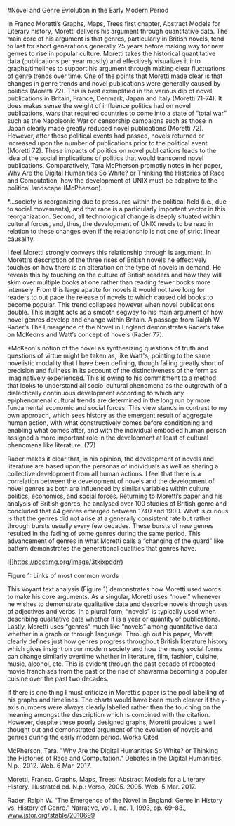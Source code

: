 #Novel and Genre Evlolution in the Early Modern Period

In Franco Moretti’s Graphs, Maps, Trees first chapter, Abstract Models for Literary history, Moretti delivers his argument through quantitative data. The main core of his argument is that genres, particularly in British novels, tend to last for short generations generally 25 years before making way for new genres to rise in popular culture. Moretti takes the historical quantitative data (publications per year mostly) and effectively visualizes it into graphs/timelines to support his argument through making clear fluctuations of genre trends over time. One of the points that Moretti made clear is that changes in genre trends and novel publications were generally caused by politics (Moretti 72). This is best exemplified in the various dip of novel publications in Britain, France, Denmark, Japan and Italy (Moretti 71-74). It does makes sense the weight of influence politics had on novel publications, wars that required countries to come into a state of “total war” such as the Napoleonic War or censorship campaigns such as those in Japan clearly made greatly reduced novel publications (Moretti 72). However, after these political events had passed, novels returned or increased upon the number of publications prior to the political event (Moretti 72). These impacts of politics on novel publications leads to the idea of the social implications of politics that would transcend novel publications. Comparatively, Tara McPherson promptly notes in her paper, Why Are the Digital Humanities So White? or Thinking the Histories of Race and Computation, how the development of UNIX must be adaptive to the political landscape (McPherson).

*…society is reorganizing due to pressures within the political field (i.e., due to social movements), and that race is a particularly important vector in this reorganization. Second, all technological change is deeply situated within cultural forces, and, thus, the development of UNIX needs to be read in relation to these changes even if the relationship is not one of strict linear causality.


 I feel Moretti strongly conveys this relationship through is argument.  In Moretti’s description of the three rises of British novels he effectively touches on how there is an alteration on the type of novels in demand. He reveals this by touching on the culture of British readers and how they will skim over multiple books at one rather than reading fewer books more intensely. From this large apatite for novels it would not take long for readers to out pace the release of novels to which caused old books to become popular. This trend collapses however when novel publications double. This insight acts as a smooth segway to his main argument of how novel genres develop and change within Britain. A passage from Ralph W. Rader’s The Emergence of the Novel in England demonstrates Rader’s take on McKeon’s and Watt’s concept of novels (Rader 77). 

*McKeon's notion of the novel as synthesizing questions of truth and questions of virtue might be taken as, like Watt's, pointing to the same novelistic modality that I have been defining, though falling greatly short of precision and fullness in its account of the distinctiveness of the form as imaginatively experienced. This is owing to his commitment to a method that looks to understand all socio-cultural phenomena as the outgrowth of a dialectically continuous development according to which any epiphenomenal cultural trends are determined in the long run by more fundamental economic and social forces. This view stands in contrast to my own approach, which sees history as the emergent result of aggregate human action, with what constructively comes before conditioning and enabling what comes after, and with the individual embodied human person assigned a more important role in the development at least of cultural phenomena like literature. (77)

Rader makes it clear that, in his opinion, the development of novels and literature are based upon the personas of individuals as well as sharing a collective development from all human actions. I feel that there is a correlation between the development of novels and the development of novel genres as both are influenced by similar variables within culture, politics, economics, and social forces. Returning to Moretti’s paper and his analysis of British genres, he analysed over 100 studies of British genre and concluded that 44 genres emerged between 1740 and 1900. What is curious is that the genres did not arise at a generally consistent rate but rather through bursts usually every few decades. These bursts of new genres resulted in the fading of some genres during the same period. This advancement of genres in what Moretti calls a “changing of the guard” like pattern demonstrates the generational qualities that genres have. 


![]https://postimg.org/image/3tkixpddr/)

Figure 1: Links of most common words
					

This Voyant text analysis (Figure 1) demonstrates how Moretti used words to make his core arguments. As a singular, Moretti uses “novel” whenever he wishes to demonstrate qualitative data and describe novels through uses of adjectives and verbs. In a plural form, “novels” is typically used when describing qualitative data whether it is a year or quantity of publications. Lastly, Moretti uses “genres” much like “novels” among quantitative data whether in a graph or through language. Through out his paper, Moretti clearly defines just how genres progress throughout British literature history which gives insight on our modern society and how the many social forms can change similarly overtime whether in literature, film, fashion, cuisine, music, alcohol, etc. This is evident through the past decade of rebooted movie franchises from the past or the rise of shawarma becoming a popular cuisine over the past two decades.  

If there is one thing I must criticize in Moretti’s paper is the pool labelling of his graphs and timelines. The charts would have been much clearer if the y-axis numbers were always clearly labelled rather then the touching on the meaning amongst the description which is combined with the citation. However, despite these poorly designed graphs, Moretti provides a well thought out and demonstrated argument of the evolution of novels and genres during the early modern period. 
Works Cited

McPherson, Tara. "Why Are the Digital Humanities So White? or Thinking the Histories of Race and 
Computation." Debates in the Digital Humanities. N.p., 2012. Web. 6 Mar. 2017.

Moretti, Franco. Graphs, Maps, Trees: Abstract Models for a Literary History. Illustrated ed. N.p.: Verso, 
2005. 2005. Web. 5 Mar. 2017.

Rader, Ralph W. “The Emergence of the Novel in England: Genre in History vs. History of
Genre.” Narrative, vol. 1, no. 1, 1993, pp. 69–83., www.jstor.org/stable/2010699







